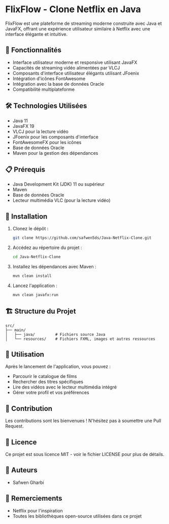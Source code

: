 # FlixFlow - Clone Netflix en Java

FlixFlow est une plateforme de streaming moderne construite avec Java et JavaFX, offrant une expérience utilisateur similaire à Netflix avec une interface élégante et intuitive.

## 🚀 Fonctionnalités

- Interface utilisateur moderne et responsive utilisant JavaFX
- Capacités de streaming vidéo alimentées par VLCJ
- Composants d'interface utilisateur élégants utilisant JFoenix
- Intégration d'icônes FontAwesome
- Intégration avec la base de données Oracle
- Compatibilité multiplateforme

## 🛠️ Technologies Utilisées

- Java 11
- JavaFX 19
- VLCJ pour la lecture vidéo
- JFoenix pour les composants d'interface
- FontAwesomeFX pour les icônes
- Base de données Oracle
- Maven pour la gestion des dépendances

## 📋 Prérequis

- Java Development Kit (JDK) 11 ou supérieur
- Maven
- Base de données Oracle
- Lecteur multimédia VLC (pour la lecture vidéo)

## 🔧 Installation

1. Clonez le dépôt :
   ```bash
   git clone https://github.com/safwen5ds/Java-Netflix-Clone.git
   ```

2. Accédez au répertoire du projet :
   ```bash
   cd Java-Netflix-Clone
   ```

3. Installez les dépendances avec Maven :
   ```bash
   mvn clean install
   ```

4. Lancez l'application :
   ```bash
   mvn clean javafx:run
   ```

## 🏗️ Structure du Projet

```
src/
├── main/
│   ├── java/         # Fichiers source Java
│   └── resources/    # Fichiers FXML, images et autres ressources
```

## 🎯 Utilisation

Après le lancement de l'application, vous pouvez :
- Parcourir le catalogue de films
- Rechercher des titres spécifiques
- Lire des vidéos avec le lecteur multimédia intégré
- Gérer votre profil et vos préférences

## 🤝 Contribution

Les contributions sont les bienvenues ! N'hésitez pas à soumettre une Pull Request.

## 📝 Licence

Ce projet est sous licence MIT - voir le fichier LICENSE pour plus de détails.

## 👥 Auteurs

- Safwen Gharbi

## 🙏 Remerciements

- Netflix pour l'inspiration
- Toutes les bibliothèques open-source utilisées dans ce projet 
